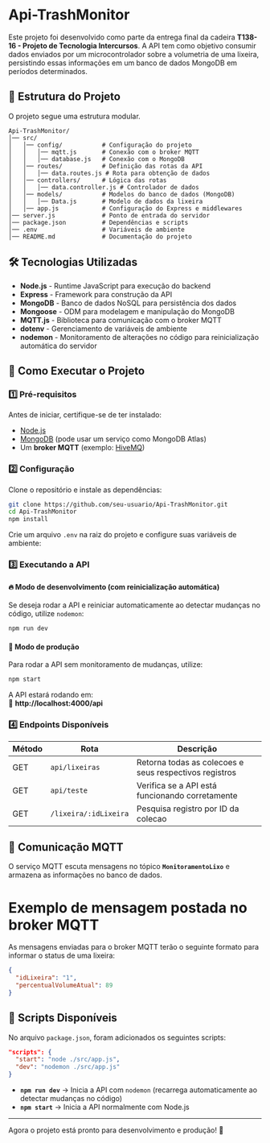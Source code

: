 # Api-TrashMonitor

Este projeto foi desenvolvido como parte da entrega final da cadeira **T138-16 - Projeto de Tecnologia Intercursos**. A API tem como objetivo consumir dados enviados por um microcontrolador sobre a volumetria de uma lixeira, persistindo essas informações em um banco de dados MongoDB em períodos determinados.

## 📁 Estrutura do Projeto

O projeto segue uma estrutura modular.

```
Api-TrashMonitor/
│── src/
│   │── config/           # Configuração do projeto
│   │   │── mqtt.js       # Conexão com o broker MQTT
│   │   │── database.js   # Conexão com o MongoDB
│   │── routes/           # Definição das rotas da API
│   │   │── data.routes.js # Rota para obtenção de dados
│   │── controllers/      # Lógica das rotas
│   │   │── data.controller.js # Controlador de dados
│   │── models/           # Modelos do banco de dados (MongoDB)
│   │   │── Data.js       # Modelo de dados da lixeira
│   │── app.js            # Configuração do Express e middlewares
│── server.js             # Ponto de entrada do servidor
│── package.json          # Dependências e scripts
│── .env                  # Variáveis de ambiente
│── README.md             # Documentação do projeto
```

## 🛠️ Tecnologias Utilizadas

- **Node.js** - Runtime JavaScript para execução do backend
- **Express** - Framework para construção da API
- **MongoDB** - Banco de dados NoSQL para persistência dos dados
- **Mongoose** - ODM para modelagem e manipulação do MongoDB
- **MQTT.js** - Biblioteca para comunicação com o broker MQTT
- **dotenv** - Gerenciamento de variáveis de ambiente
- **nodemon** - Monitoramento de alterações no código para reinicialização automática do servidor

## 🚀 Como Executar o Projeto

### 1️⃣ **Pré-requisitos**
Antes de iniciar, certifique-se de ter instalado:
- [Node.js](https://nodejs.org/)
- [MongoDB](https://www.mongodb.com/try/download/community) (pode usar um serviço como MongoDB Atlas)
- Um **broker MQTT** (exemplo: [HiveMQ](https://www.hivemq.com/mqtt/public-mqtt-broker/))

### 2️⃣ **Configuração**
Clone o repositório e instale as dependências:

```sh
git clone https://github.com/seu-usuario/Api-TrashMonitor.git
cd Api-TrashMonitor
npm install
```

Crie um arquivo `.env` na raiz do projeto e configure suas variáveis de ambiente:


### 3️⃣ **Executando a API**

#### 🔥 Modo de desenvolvimento (com reinicialização automática)
Se deseja rodar a API e reiniciar automaticamente ao detectar mudanças no código, utilize `nodemon`:

```sh
npm run dev
```

#### 🚀 Modo de produção
Para rodar a API sem monitoramento de mudanças, utilize:

```sh
npm start
```

A API estará rodando em:  
📌 **http://localhost:4000/api**

### 4️⃣ **Endpoints Disponíveis**
| Método | Rota             | Descrição |
|--------|-----------------|-----------|
| GET    | `api/lixeiras` | Retorna todas as colecoes e seus respectivos registros |
| GET    | `api/teste`         | Verifica se a API está funcionando corretamente |
| GET    | `/lixeira/:idLixeira`         | Pesquisa registro por ID da colecao |



## 📡 Comunicação MQTT
O serviço MQTT escuta mensagens no tópico **`MonitoramentoLixo`** e armazena as informações no banco de dados.

# Exemplo de mensagem postada no broker MQTT

As mensagens enviadas para o broker MQTT terão o seguinte formato para informar o status de uma lixeira:

```json
{
  "idLixeira": "1",
  "percentualVolumeAtual": 89
}
```

## 📜 Scripts Disponíveis
No arquivo `package.json`, foram adicionados os seguintes scripts:

```json
"scripts": {
  "start": "node ./src/app.js",
  "dev": "nodemon ./src/app.js"
}
```

- **`npm run dev`** → Inicia a API com `nodemon` (recarrega automaticamente ao detectar mudanças no código)
- **`npm start`** → Inicia a API normalmente com Node.js

---

Agora o projeto está pronto para desenvolvimento e produção! 🚀

